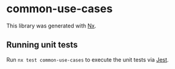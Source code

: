 # common-use-cases

This library was generated with [Nx](https://nx.dev).

## Running unit tests

Run `nx test common-use-cases` to execute the unit tests via [Jest](https://jestjs.io).
